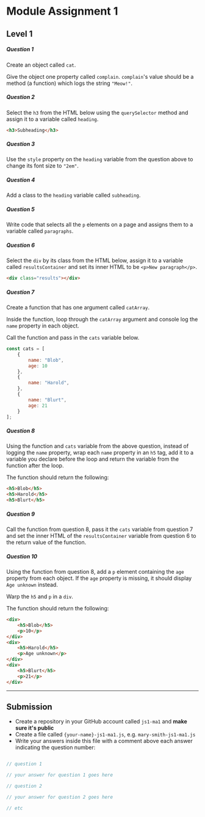 # Module Assignment 1

## Level 1

<h5 class="question">Question 1</h5>

Create an object called `cat`.

Give the object one property called `complain`. `complain`'s value should be a method (a function) which logs the string `"Meow!"`.

<h5 class="question">Question 2</h5>

Select the `h3` from the HTML below using the `querySelector` method and assign it to a variable called `heading`.

```html
<h3>Subheading</h3>
```

<h5 class="question">Question 3</h5>

Use the `style` property on the `heading` variable from the question above to change its font size to `"2em"`.

<h5 class="question">Question 4</h5>

Add a class to the `heading` variable called `subheading`.

<h5 class="question">Question 5</h5>

Write code that selects all the `p` elements on a page and assigns them to a variable called `paragraphs`.

<h5 class="question">Question 6</h5>

Select the `div` by its class from the HTML below, assign it to a variable called `resultsContainer` and set its inner HTML to be `<p>New paragraph</p>`.

```html
<div class="results"></div>
```

<h5 class="question">Question 7</h5>

Create a function that has one argument called `catArray`.

Inside the function, loop through the `catArray` argument and console log the `name` property in each object.

Call the function and pass in the `cats` variable below.

```js
const cats = [
    {
        name: "Blob",
        age: 10
    },
    {
        name: "Harold",
    },
    {
        name: "Blurt",
        age: 21
    }
];
```

<h5 class="question">Question 8</h5>

Using the function and `cats` variable from the above question, instead of logging the `name` property, wrap each `name` property in an `h5` tag, add it to a variable you declare before the loop and return the variable from the function after the loop.

The function should return the following:

```html
<h5>Blob</h5>
<h5>Harold</h5>
<h5>Blurt</h5>
```

<h5 class="question">Question 9</h5>

Call the function from question 8, pass it the `cats` variable from question 7 and 
set the inner HTML of the `resultsContainer` variable from question 6 to the return value of the function.

<h5 class="question">Question 10</h5>

Using the function from question 8, add a `p` element containing the `age` property from each object. If the `age` property is missing, it should display `Age unknown` instead. 

Warp the `h5` and `p` in a `div`.

The function should return the following:

```html
<div>
    <h5>Blob</h5>
    <p>10</p>
</div>
<div>
    <h5>Harold</h5>
    <p>Age unknown</p>
</div>
<div>
    <h5>Blurt</h5>
    <p>21</p>
</div>
```

---

## Submission

- Create a repository in your GitHub account called `js1-ma1` and __make sure it's public__
- Create a file called `{your-name}-js1-ma1.js`, e.g. `mary-smith-js1-ma1.js`
- Write your answers inside this file with a comment above each answer indicating the question number:


```js

// question 1

// your answer for question 1 goes here

// question 2

// your answer for question 2 goes here

// etc

```

